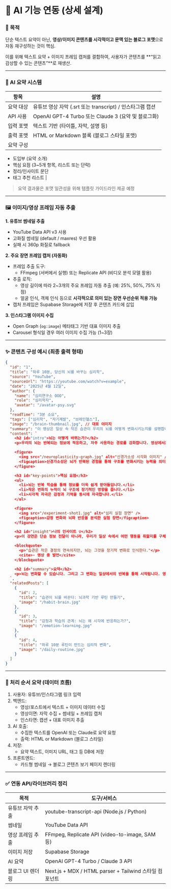 # 🤖 AI 기능 연동 (상세 설계)

### 🎯 목적

단순 텍스트 요약이 아닌, **영상/이미지 콘텐츠를 시각적이고 문맥 있는 블로그 포맷**으로 자동 재구성하는 것이 핵심.

이를 위해 텍스트 요약 + 이미지 프레임 캡처를 결합하여, 사용자가 콘텐츠를 **“읽고 감상할 수 있는 콘텐츠”**로 재생산.

---

### 🧠 AI 요약 시스템

| 항목      | 설명                                                      |
| --------- | --------------------------------------------------------- |
| 요약 대상 | 유튜브 영상 자막 (.srt 또는 transcript) / 인스타그램 캡션 |
| API 사용  | OpenAI GPT-4 Turbo 또는 Claude 3 (요약 및 블로그화)       |
| 입력 포맷 | 텍스트 기반 (타이틀, 자막, 설명 등)                       |
| 출력 포맷 | HTML or Markdown 블록 (블로그 스타일 포맷)                |
| 요약 구성 |                                                           |

- 도입부 (요약 소개)
- 핵심 요점 (3~5개 항목, 리스트 또는 단락)
- 정리/인사이트 문단
- 태그 추천 리스트 |

> 요약 결과물은 포맷 일관성을 위해 템플릿 가이드라인 제공 예정

---

### 🖼️ 이미지/영상 프레임 자동 추출

**1. 유튜브 썸네일 추출**

- YouTube Data API v3 사용
- 고화질 썸네일 (default / maxres) 우선 활용
- 실패 시 360p 화질로 fallback

**2. 주요 장면 프레임 캡처 (자동화)**

- 프레임 추출 도구:
  - FFmpeg (서버에서 실행) 또는 Replicate API (비디오 분석 모델 활용)
- 추출 로직:
  - 영상 길이에 따라 2~3개의 주요 프레임 자동 추출 (예: 25%, 50%, 75% 지점)
  - 얼굴 인식, 객체 인식 등으로 **시각적으로 의미 있는 장면 우선순위 적용 가능**
- 캡처 프레임은 Supabase Storage에 저장 후 콘텐츠 카드에 삽입

**3. 인스타그램 이미지 수집**

- Open Graph (`og:image`) 메타태그 기반 대표 이미지 추출
- Carousel 형식일 경우 여러 이미지 수집 가능 (1~3장)

---

### ✨ 콘텐츠 구성 예시 (최종 출력 형태)

```json
{
  "id": "1",
  "title": "하루 10분, 당신의 뇌를 바꾸는 심리학",
  "source": "YouTube",
  "sourceUrl": "https://youtube.com/watch?v=example",
  "date": "2025년 4월 12일",
  "author": {
    "name": "심리연구소 OOO",
    "role": "심리학자",
    "avatar": "/avatar-psy.svg"
  },
  "readTime": "3분 소요",
  "tags": ["심리학", "자기계발", "브레인헬스"],
  "image": "/brain-thumbnail.jpg", // 대표 이미지
  "summary": "이 영상은 일상 속 작은 습관이 우리의 뇌를 어떻게 변화시키는지를 설명합니다. 심리학적 실험과 실제 사례를 바탕으로 뇌의 유연성과 반복 학습의 중요성을 강조합니다.",
  "content": `
    <h2 id="intro">뇌는 어떻게 바뀌는가?</h2>
    <p>우리의 뇌는 반복되는 정보에 적응하고, 자주 사용하는 경로를 강화합니다. 영상에서는 '신경가소성'이라는 개념을 통해, 습관이 뇌 구조에 미치는 영향을 소개합니다.</p>

    <figure>
      <img src="/neuroplasticity-graph.jpg" alt="신경가소성 시각화 이미지" />
      <figcaption>신경가소성은 뇌가 반복된 경험을 통해 구조를 변화시키는 능력을 의미합니다.</figcaption>
    </figure>

    <h3 id="key-points">핵심 요점</h3>
    <ul>
      <li>뇌는 반복 학습을 통해 정보를 더욱 쉽게 받아들입니다.</li>
      <li>작은 변화의 누적이 뇌 구조에 장기적인 영향을 줍니다.</li>
      <li>시각적 자극은 감정과 기억을 동시에 자극합니다.</li>
    </ul>

    <figure>
      <img src="/experiment-shot1.jpg" alt="심리 실험 장면" />
      <figcaption>감정 변화와 뇌파 반응을 분석한 실험 장면</figcaption>
    </figure>

    <h2 id="insight">나의 인사이트 💡</h2>
    <p>이 강연은 단순 정보 전달이 아니라, 우리가 일상 속에서 어떤 행동을 취할지를 구체적으로 안내해줍니다. 매일 10분의 학습 루틴은 생각보다 큰 차이를 만들 수 있습니다.</p>

    <blockquote>
      <p>"습관은 작은 결정의 연속이지만, 뇌는 그것을 장기적 변화로 인식한다."</p>
      <cite>- 영상 중 발언</cite>
    </blockquote>

    <h2 id="summary">요약</h2>
    <p>뇌는 변화할 수 있습니다. 그리고 그 변화는 일상에서의 반복을 통해 시작됩니다. 영상은 과학적 설명뿐 아니라 실용적인 행동 가이드를 제시하여, 시청자들이 당장 실천할 수 있는 지침을 제공합니다.</p>
  `,
  "relatedPosts": [
    {
      "id": 2,
      "title": "습관이 뇌를 바꾼다: 뇌과학 기반 루틴 만들기",
      "image": "/habit-brain.jpg"
    },
    {
      "id": 3,
      "title": "감정과 학습의 관계: 뇌는 왜 시각에 반응하는가?",
      "image": "/emotion-learning.jpg"
    },
    {
      "id": 4,
      "title": "하루 10분 루틴이 만드는 심리적 변화",
      "image": "/daily-routine.jpg"
    }
  ]
}
```

---

### 🔁 처리 순서 요약 (데이터 흐름)

1. 사용자: 유튜브/인스타그램 링크 입력
2. 백엔드:
   - 영상/포스트에서 텍스트 + 이미지 데이터 수집
   - 영상이면: 자막 수집 + 썸네일 + 프레임 캡처
   - 인스타면: 캡션 + 대표 이미지 추출
3. AI 호출:
   - 수집한 텍스트를 OpenAI 또는 Claude로 요약 요청
   - 출력: HTML or Markdown (블로그 스타일)
4. 저장:
   - 요약 텍스트, 이미지 URL, 태그 등 DB에 저장
5. 프론트엔드:
   - 카드형 썸네일 → 블로그 콘텐츠 보기 페이지 렌더링

---

### ✅ 연동 API/라이브러리 정리

| 목적             | 도구/서비스                                            |
| ---------------- | ------------------------------------------------------ |
| 유튜브 자막 추출 | youtube-transcript-api (Node.js / Python)              |
| 썸네일           | YouTube Data API                                       |
| 영상 프레임 추출 | FFmpeg, Replicate API (video-to-image, SAM 등)         |
| 이미지 저장      | Supabase Storage                                       |
| AI 요약          | OpenAI GPT-4 Turbo / Claude 3 API                      |
| 블로그 UI 렌더링 | Next.js + MDX / HTML parser + Tailwind 스타일 컴포넌트 |
